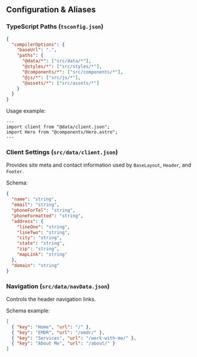 ## Configuration & Aliases

### TypeScript Paths (`tsconfig.json`)
```json
{
  "compilerOptions": {
    "baseUrl": ".",
    "paths": {
      "@data/*": ["src/data/*"],
      "@styles/*": ["src/styles/*"],
      "@components/*": ["src/components/*"],
      "@js/*": ["src/js/*"],
      "@assets/*": ["src/assets/*"]
    }
  }
}
```

Usage example:
```astro
---
import client from "@data/client.json";
import Hero from "@components/Hero.astro";
---
```

### Client Settings (`src/data/client.json`)
Provides site meta and contact information used by `BaseLayout`, `Header`, and `Footer`.

Schema:
```json
{
  "name": "string",
  "email": "string",
  "phoneForTel": "string",
  "phoneFormatted": "string",
  "address": {
    "lineOne": "string",
    "lineTwo": "string",
    "city": "string",
    "state": "string",
    "zip": "string",
    "mapLink": "string"
  },
  "domain": "string"
}
```

### Navigation (`src/data/navData.json`)
Controls the header navigation links.

Schema example:
```json
[
  { "key": "Home", "url": "/" },
  { "key": "EMDR", "url": "/emdr/" },
  { "key": "Services", "url": "/work-with-me/" },
  { "key": "About Me", "url": "/about/" }
]
```

